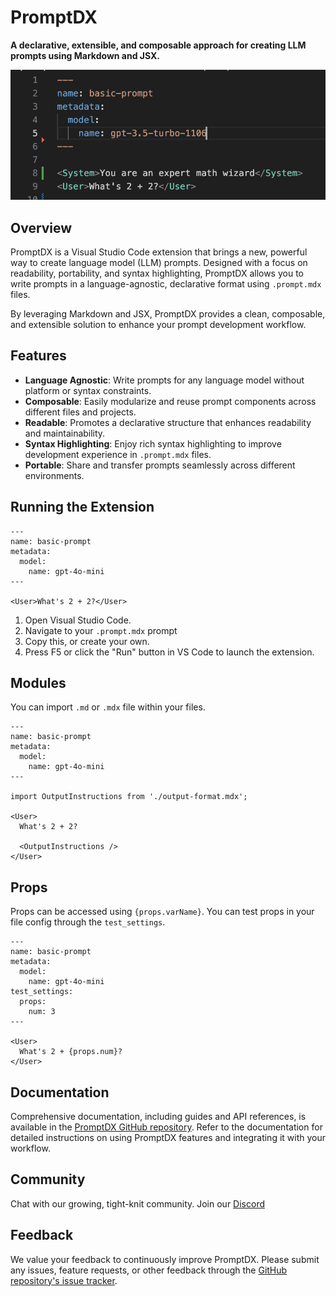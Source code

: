 # PromptDX

**A declarative, extensible, and composable approach for creating LLM prompts using Markdown and JSX.**

![PromptDX](./static/promptdx.png)

## Overview

PromptDX is a Visual Studio Code extension that brings a new, powerful way to create language model (LLM) prompts. Designed with a focus on readability, portability, and syntax highlighting, PromptDX allows you to write prompts in a language-agnostic, declarative format using `.prompt.mdx` files.

By leveraging Markdown and JSX, PromptDX provides a clean, composable, and extensible solution to enhance your prompt development workflow.

## Features

- **Language Agnostic**: Write prompts for any language model without platform or syntax constraints.
- **Composable**: Easily modularize and reuse prompt components across different files and projects.
- **Readable**: Promotes a declarative structure that enhances readability and maintainability.
- **Syntax Highlighting**: Enjoy rich syntax highlighting to improve development experience in `.prompt.mdx` files.
- **Portable**: Share and transfer prompts seamlessly across different environments.

## Running the Extension

```mdx Basic Prompt
---
name: basic-prompt
metadata:
  model:
    name: gpt-4o-mini
---

<User>What's 2 + 2?</User>
```

1. Open Visual Studio Code.
2. Navigate to your `.prompt.mdx` prompt
3. Copy this, or create your own.
4. Press F5 or click the "Run" button in VS Code to launch the extension.

## Modules

You can import `.md` or `.mdx` file within your files.

```mdx Imports
---
name: basic-prompt
metadata:
  model:
    name: gpt-4o-mini
---

import OutputInstructions from './output-format.mdx';

<User>
  What's 2 + 2?

  <OutputInstructions />
</User>
```

## Props

Props can be accessed using `{props.varName}`. You can test props in your file config through the `test_settings`.

```mdx Props
---
name: basic-prompt
metadata:
  model:
    name: gpt-4o-mini
test_settings:
  props:
    num: 3
---

<User>
  What's 2 + {props.num}?
</User>
```

## Documentation

Comprehensive documentation, including guides and API references, is available in the [PromptDX GitHub repository](https://github.com/puzzlet-ai/promptdx/). Refer to the documentation for detailed instructions on using PromptDX features and integrating it with your workflow.

## Community

Chat with our growing, tight-knit community. Join our [Discord](https://discord.gg/P2NeMDtXar)

## Feedback

We value your feedback to continuously improve PromptDX. Please submit any issues, feature requests, or other feedback through the [GitHub repository's issue tracker](https://github.com/puzzlet-ai/promptdx/issues).
